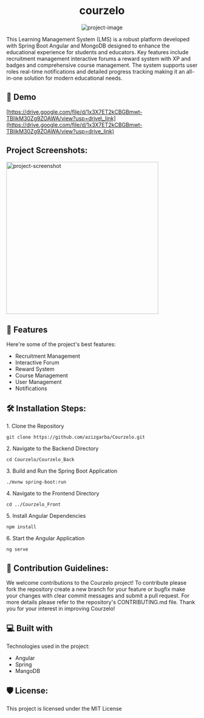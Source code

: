 <h1 align="center" id="title">courzelo</h1>

<p align="center"><img src="https://socialify.git.ci/azizgarba/Courzelo/image?issues=1&amp;language=1&amp;name=1&amp;stargazers=1&amp;theme=Dark" alt="project-image"></p>

<p id="description">This Learning Management System (LMS) is a robust platform developed with Spring Boot Angular and MongoDB designed to enhance the educational experience for students and educators. Key features include recruitment management interactive forums a reward system with XP and badges and comprehensive course management. The system supports user roles real-time notifications and detailed progress tracking making it an all-in-one solution for modern educational needs.</p>

<h2>🚀 Demo</h2>

[https://drive.google.com/file/d/1x3X7ET2kCBGBmwt-TBIikM30Zg9ZOAWA/view?usp=drive\_link](https://drive.google.com/file/d/1x3X7ET2kCBGBmwt-TBIikM30Zg9ZOAWA/view?usp=drive_link)

<h2>Project Screenshots:</h2>

<img src="" alt="project-screenshot" width="400" height="400/">

  
  
<h2>🧐 Features</h2>

Here're some of the project's best features:

*   Recruitment Management
*   Interactive Forum
*   Reward System
*   Course Management
*   User Management
*   Notifications

<h2>🛠️ Installation Steps:</h2>

<p>1. Clone the Repository</p>

```
git clone https://github.com/azizgarba/Courzelo.git
```

<p>2. Navigate to the Backend Directory</p>

```
cd Courzelo/Courzelo_Back
```

<p>3. Build and Run the Spring Boot Application</p>

```
./mvnw spring-boot:run
```

<p>4. Navigate to the Frontend Directory</p>

```
cd ../Courzelo_Front
```

<p>5. Install Angular Dependencies</p>

```
npm install
```

<p>6. Start the Angular Application</p>

```
ng serve
```

<h2>🍰 Contribution Guidelines:</h2>

We welcome contributions to the Courzelo project! To contribute please fork the repository create a new branch for your feature or bugfix make your changes with clear commit messages and submit a pull request. For more details please refer to the repository's CONTRIBUTING.md file. Thank you for your interest in improving Courzelo!

  
  
<h2>💻 Built with</h2>

Technologies used in the project:

*   Angular
*   Spring
*   MangoDB

<h2>🛡️ License:</h2>

This project is licensed under the MIT License
